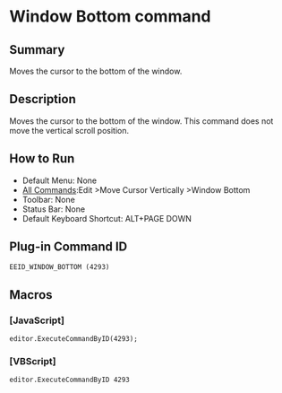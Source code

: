 # Window Bottom command

## Summary

Moves the cursor to the bottom of the window.

## Description

Moves the cursor to the bottom of the window. This command does not move
the vertical scroll position.

## How to Run

- Default Menu: None
- [All Commands](../tools/all_commands):Edit \>Move Cursor Vertically
\>Window Bottom
- Toolbar: None
- Status Bar: None
- Default Keyboard Shortcut: ALT+PAGE DOWN

## Plug-in Command ID

```
EEID_WINDOW_BOTTOM (4293)```

## Macros

### \[JavaScript\]

```
editor.ExecuteCommandByID(4293);
```

### \[VBScript\]

```
editor.ExecuteCommandByID 4293
```
